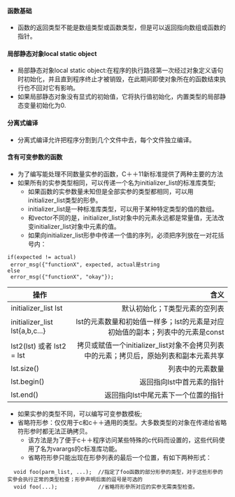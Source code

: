 #### 函数基础
+ 函数的返回类型不能是数组类型或函数类型，但是可以返回指向数组或函数的指针。

#### 局部静态对象local static object
+ 局部静态对象local static object:在程序的执行路径第一次经过对象定义语句时初始化，并且直到程序终止才被销毁，在此期间即使对象所在的函数结束执行也不回对它有影响。
+ 如果局部静态对象没有显式的初始值，它将执行值初始化，内置类型的局部静态变量初始化为0.

#### 分离式编译
+ 分离式编译允许把程序分割到几个文件中去，每个文件独立编译。

#### 含有可变参数的函数
+ 为了编写能处理不同数量实参的函数，C＋＋11新标准提供了两种主要的方法
+ 如果所有的实参类型相同，可以传递一个名为initializer_list的标准库类型;
  * 如果函数的实参数量未知但是全部实参的类型都相同，可以用initializer_list类型的形參。
  * initializer_list是一种标准库类型，可以用于某种特定类型的值的数组。
  * 和vector不同的是，initializer_list对象中的元素永远都是常量值，无法改变initializer_list对象中元素的值。
  * 如果向initializer_list形參中传递一个值的序列，必须把序列放在一对花括号内：
 ```
 if(expected != actual)
  error_msg({"functionX", expected, actual是string
 else
  error_msg({"functionX", "okay"});
 ```
  
| 操作                               | 含义          
| --------------------------------- |--------------:| 
| initializer_list<T> lst           | 默认初始化；T类型元素的空列表 | 
| initializer_list<T> lst{a,b,c...} | lst的元素数量和初始值一样多；lst的元素是对应初始值的副本；列表中的元素是const      |  
| lst2(lst) 或者 lst2 = lst          | 拷贝或赋值一个initializer_list对象不会拷贝列表中的元素；拷贝后，原始列表和副本元素共享     | 
| lst.size()                        | 列表中的元素数量     |  
| lst.begin()                       | 返回指向lst中首元素的指针     |  
| lst.end()                         | 返回指向lst中尾元素下一个位置的指针     | 

+ 如果实参的类型不同，可以编写可变参数模板;
+ 省略符形参：仅仅用于c和c＋＋通用的类型。大多数类型的对象在传递给省略符形参时都无法正确拷贝。
  * 该方法是为了便于c＋＋程序访问某些特殊的c代码而设置的，这些代码使用了名为varargs的c标准库功能。
  * 省略符形參只能出现在形參列表的最后一个位置，有如下两种形式：
```
  void foo(parm_list, ...);  //指定了foo函数的部分形參的类型，对于这些形參的实參会执行正常的类型检查；形參声明后面的逗号是可选的
  void foo(...);             //省略符形參所对应的实参无需类型检查。
```
